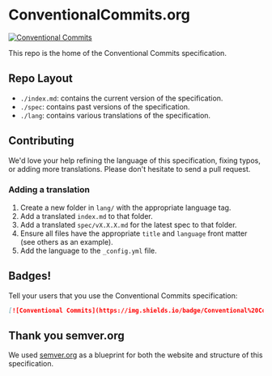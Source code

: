 # ConventionalCommits.org

[![Conventional Commits](https://img.shields.io/badge/Conventional%20Commits-1.0.0-yellow.svg)](https://conventionalcommits.org)

This repo is the home of the Conventional Commits specification.

## Repo Layout

* `./index.md`: contains the current version of the specification.
* `./spec`: contains past versions of the  specification.
* `./lang`: contains various translations of the specification.

## Contributing

We'd love your help refining the language of this specification,
fixing typos, or adding more translations. Please don't hesitate
to send a pull request.

### Adding a translation

1. Create a new folder in `lang/` with the appropriate language tag.
2. Add a translated `index.md` to that folder.
3. Add a translated `spec/vX.X.X.md` for the latest spec to that folder.
4. Ensure all files have the appropriate `title` and `language` front matter (see others as an example).
5. Add the language to the `_config.yml` file.

## Badges!

Tell your users that you use the Conventional Commits specification:

```markdown
[![Conventional Commits](https://img.shields.io/badge/Conventional%20Commits-1.0.0-yellow.svg)](https://conventionalcommits.org)
```

## Thank you semver.org

We used [semver.org](https://github.com/mojombo/semver.org) as a blueprint for
both the website and structure of this specification.
